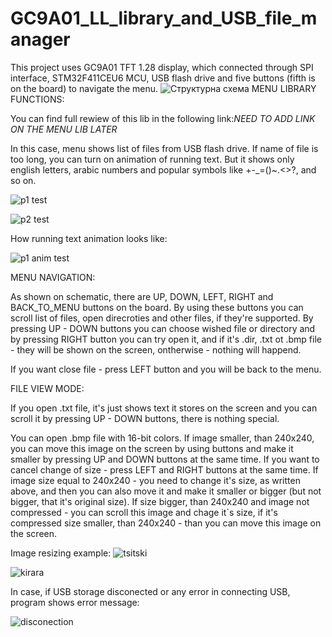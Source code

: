 # GC9A01_LL_library_and_USB_file_manager
This project uses GC9A01 TFT 1.28 display, which connected through SPI interface, STM32F411CEU6 MCU, USB flash drive and five buttons (fifth is on the board) to navigate the menu.
![Структурна схема](https://github.com/user-attachments/assets/eebf99fe-2d5c-45fb-b687-529c37e6aa4d)
MENU LIBRARY FUNCTIONS:

You can find full rewiew of this lib in the following link:*NEED TO ADD LINK ON THE MENU LIB LATER*

In this case, menu shows list of files from USB flash drive. If name of file is too long, you can turn on animation of running text. But it shows only english letters, arabic numbers and popular symbols like +-_=()~.<>?, and so on.

![p1 test](https://github.com/user-attachments/assets/163c0ef5-59e8-4b2e-a07e-19adb5e07d92)

![p2 test](https://github.com/user-attachments/assets/3195bb0b-595a-476c-85ad-a2607def0ebe)

How running text animation looks like:

![p1 anim test](https://github.com/user-attachments/assets/a30331fc-dcc7-4ee5-af06-b3549c68befd)

MENU NAVIGATION:

As shown on schematic, there are UP, DOWN, LEFT, RIGHT and BACK_TO_MENU buttons on the board. By using these buttons you can scroll list of files, open direcroties and other files, if they're supported.
By pressing UP - DOWN buttons you can choose wished file or directory and by pressing RIGHT button you can try open it, and if it's .dir, .txt ot .bmp file - they will be shown on the screen, ontherwise - nothing will happend.

If you want close file - press LEFT button and you will be back to the menu.

FILE VIEW MODE:

If you open .txt file, it's just shows text it stores on the screen and you can scroll it by pressing UP - DOWN buttons, there is nothing special.

You can open .bmp file with 16-bit colors. If image smaller, than 240x240,  you can move this image on the screen by using buttons and make it smaller by pressing UP and DOWN buttons at the same time. If you want to cancel change of size - press LEFT and RIGHT buttons at the same time. If image size equal to 240x240 - you need to change it's size, as written above, and then you can also move it and make it smaller or bigger (but not bigger, that it's original size). If size bigger, than 240x240 and image not compressed - you can scroll this image and chage it`s size, if it's compressed size smaller, than 240x240 - than you can move this image on the screen.

Image resizing example:
![tsitski](https://github.com/user-attachments/assets/0c357a6d-bbc3-4144-a177-3299e0fe5b91)

![kirara](https://github.com/user-attachments/assets/cdcdccc3-f362-41b2-9fcf-5d6db5eaedd8)

In case, if USB storage disconected or any error in connecting USB, program shows error message:

![disconection](https://github.com/user-attachments/assets/86de5ec3-86fa-4f03-9633-363cd54471d7)
